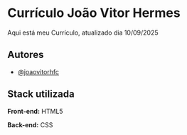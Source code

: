 # Currículo João Vitor Hermes

Aqui está meu Currículo, atualizado dia 10/09/2025

## Autores

- [@joaovitorhfc](https://www.github.com/joaovitorhfc)


## Stack utilizada

**Front-end:** HTML5

**Back-end:** CSS
